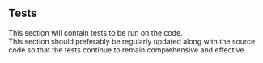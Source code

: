 ## Tests

This section will contain tests to be run on the code.   
This section should preferably be regularly updated along with the source code so that the tests continue to remain comprehensive and effective.
